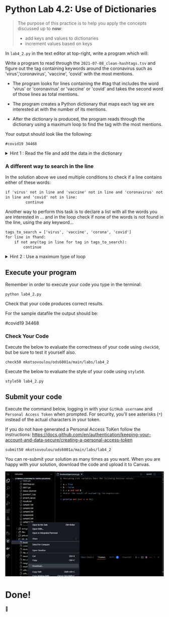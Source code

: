 # Python Lab 4.2: Use of Dictionaries

> The purpose of this practice is to help you apply the concepts discussed up to **now**: 
>
> - add keys and values to dictionaries
> - increment values based on keys

In `lab4_2.py` in the text editor at top-right, write a program which will:

Write a program to read through the `2021-07-08_clean-hashtags.tsv` and figure out the tag containing keywords around the coronavirus such as 'virus','coronavirus', 'vaccine', 'covid' with the most mentions. 

- The program looks for lines containing the #tag that includes the word 'virus' or 'coronavirus' or 'vaccine' or 'covid' and takes the second word of those lines as total mentions.

- The program creates a Python dictionary that maps each tag we are interested at with the number of its mentions. 

- After the dictionary is produced, the program reads through the dictionary using a maximum loop to find the tag with the most mentions.



Your output should look like the following:
```
#covid19 34468

```
<details> 
<summary>
Hint 1 : Read the file and add the data in the dictionary
</summary>

```

fhand = open('2021-07-08_clean-hashtags.tsv', 'r')
virustags = {}

for line in fhand:
    if 'virus' not in line and 'vaccine' not in line and 'coronavirus' not in line and 'covid' not in line:
         continue
    tag = line.split()[0]
    tagmentions = line.split()[1]
    virustags[tag] = virustags.get(tag, 0) + int(tagmentions)

```
</details> 

### A different way to search in the line
In the solution above we used multiple conditions to check if a line contains either of these words:

```
if 'virus' not in line and 'vaccine' not in line and 'coronavirus' not in line and 'covid' not in line:
         continue
```

Another way to perform this task is to declare a list with all the words you are interested in ...
and in the loop check if none of the words is not found in the line, using the any keyword...

```
tags_to_search = ['virus', 'vaccine', 'corona', 'covid']
for line in fhand:
    if not any(tag in line for tag in tags_to_search):
        continue

 ```   

<details> 
<summary>
Hint 2 : Use a maximum type of loop
</summary>


```
# initialize the most mentioned tag to None
max_tag = None

# initialize the most mentions to Zero
max_mentions = 0

# loop through every tag in the dictionary
for tag in virustags:
    # if the value (mentions) in the currect tag is greater that what was the previous max_mentions
    if virustags[tag] > max_mentions:
        # keep this tag name to the max_tag variable
        max_tag = tag
        # set the max_mentions to this number
        max_mentions = virustags[tag]

# When the loop exits print the tag that you found!
print(max_tag, max_mentions)

```
</details> 

## Execute your program 

Remember in order to execute your code you type in the terminal:
```
python lab4_2.py
```

Check that your code produces correct results. 

For the sample datafile the output should be:

#covid19 34468



### Check Your Code

Execute the below to evaluate the correctness of your code using `check50`, but be sure to test it yourself also.


```
check50 mkotsovoulou/ods6001a/main/labs/lab4_2
```

Execute the below to evaluate the style of your code using `style50`.

```
style50 lab4_2.py
```



## Submit your code

Execute the command below, logging in with your `GitHub username` and `Personal Access Token` when prompted. For security, you'll see asterisks (`*`) instead of the actual characters in your token. 

If you do not have generated a Personal Access ToKen follow the instructions: 
https://docs.github.com/en/authentication/keeping-your-account-and-data-secure/creating-a-personal-access-token

```
submit50 mkotsovoulou/ods6001a/main/labs/lab4_2
```

You can re-submit your solution as many times as you want.
When you are happy with your solution, download the code and upload it to Canvas.

![Image of download](download.png)


# Done!
:tada:
